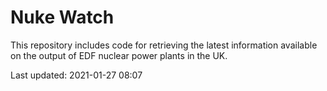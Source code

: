 # Nuke Watch

This repository includes code for retrieving the latest information available on the output of EDF nuclear power plants in the UK.

Last updated: 2021-01-27 08:07